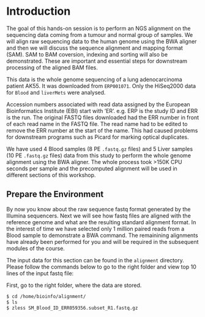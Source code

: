 # Introduction

The goal of this hands-on session is to perform an NGS alignment on the
sequencing data coming from a tumour and normal group of samples. We
will align raw sequencing data to the human genome using the BWA aligner
and then we will discuss the sequence alignment and mapping format
(SAM). SAM to BAM coversion, indexing and sorting will also be
demonstrated. These are important and essential steps for downstream
processing of the aligned BAM files.

This data is the whole genome sequencing of a lung adenocarcinoma
patient AK55. It was downloaded from `ERP001071`. Only the HiSeq2000 data
for `Blood` and `liverMets` were analysed.

Accession numbers associated with read data assigned by the European
Bioinformatics Institute (EBI) start with ’ER’. e.g. ERP is the study ID
and ERR is the run. The original FASTQ files downloaded had the ERR
number in front of each read name in the FASTQ file. The read name had
to be edited to remove the ERR number at the start of the name. This had
caused problems for downstream programs such as Picard for marking
optical duplicates.

We have used 4 Blood samples (8 PE `.fastq.gz` files) and 5 Liver
samples (10 PE `.fastq.gz` files) data from this study to perform the
whole genome alignment using the BWA aligner. The whole process took
\>150K CPU seconds per sample and the precomputed alignment will be used
in different sections of this workshop.

## Prepare the Environment

By now you know about the raw sequence fastq format generated by the
Illumina sequencers. Next we will see how fastq files are aligned with
the reference genome and what are the resulting standard alignment
format. In the interest of time we have selected only 1 million paired
reads from a Blood sample to demonstrate a BWA command. The remainining
alignments have already been performed for you and will be required in
the subsequent modules of the course.

The input data for this section can be found in the `alignment`
directory. Please follow the commands below to go to the
right folder and view top 10 lines of the input fastq file:

First, go to the right folder, where the data are stored.

```bash
$ cd /home/bioinfo/alignment/
$ ls
$ zless SM_Blood_ID_ERR059356.subset_R1.fastq.gz
```
